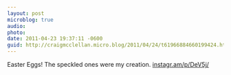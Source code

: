 ```yaml
---
layout: post
microblog: true
audio: 
photo: 
date: 2011-04-23 19:37:11 -0600
guid: http://craigmcclellan.micro.blog/2011/04/24/t61966884660199424.html
---
```

Easter Eggs! The speckled ones were my creation.  [instagr.am/p/DeV5j/](http://instagr.am/p/DeV5j/)

